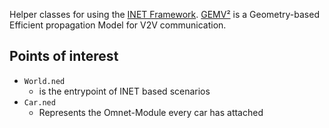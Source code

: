 Helper classes for using the [INET Framework](https://github.com/inet-framework/inet).
[GEMV²](http://artery.v2x-research.eu/features/gemv2/) is a Geometry-based Efficient propagation Model for V2V communication.

## Points of interest
- `World.ned` 
  - is the entrypoint of INET based scenarios
- `Car.ned`
  - Represents the Omnet-Module every car has attached